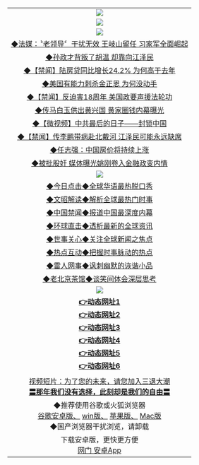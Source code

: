 <table>
  <tr>
    <td align=center><img src="https://github.com/gyhhx/image-upload/blob/master/gypic2-1.jpg" /></td>
  </tr>
  <tr>
  <td align=center><img src="https://github.com/gyhhx/image-upload/blob/master/%E5%BE%AE%E4%BF%A1%E8%AF%B4%E6%98%8E4.jpg" />
  </td>
  </tr>
   <tr>
    <td align=center><img src="https://github.com/gyhhx/image-upload/blob/master/yaowen.jpg" /></td>
  </tr>
<tr>
<td align=center>
<a href="https://s3.amazonaws.com/ogate/oGate.htm?c827207&from=gyyw">◆法媒：〝老领导〞干扰无效 王岐山留任 习家军全面崛起</a><br/>
 </td>
  </tr>
<tr>
<td align=center>
<a href="https://s3.amazonaws.com/ogate/oGate.htm?c827211&from=gyyw">◆孙政才背叛了胡温 却靠向江泽民</a><br/>
</td>
  </tr>
  <tr>
<td align=center>
<a href="https://s3.amazonaws.com/ogate/oGate.htm?c827180&from=gyyw">◆【禁闻】陆房贷同比增长24.2% 为何高于去年</a><br/>
</td>
  </tr>
   <tr>
<td align=center>
<a href="https://s3.amazonaws.com/ogate/oGate.htm?c827163&from=gyyw">◆美国有能力刺杀金正恩 为何没动手</a><br/>
</td>
   </tr>
 <tr>
<td align=center>
<a href="https://s3.amazonaws.com/ogate/oGate.htm?c827168&from=gyyw">◆【禁闻】反迫害18周年 美国政要声援法轮功</a><br/>
</td>
   </tr>
 <tr>
<td align=center>
<a href="https://s3.amazonaws.com/ogate/oGate.htm?c827213&from=gyyw">◆传马白玉供出黄兴国 黄家圈钱内幕曝光</a><br/>
</td>
   </tr>
 <tr>
<td align=center>
<a href="https://s3.amazonaws.com/ogate/oGate.htm?c827181&from=gyyw">◆【微视频】中共最后的日子——封锁中国</a><br/>
</td>
   </tr>
 <tr>
<td align=center>
<a href="https://s3.amazonaws.com/ogate/oGate.htm?c827172&from=gyyw">◆【禁闻】传李鹏带病赴北戴河 江泽民可能永远缺席</a><br/>
</td>
   </tr>
 <tr>
<td align=center>
<a href="https://s3.amazonaws.com/ogate/oGate.htm?c827195&from=gyyw">◆任志强：中国房价将持续上涨</a><br/>
</td>
   </tr>
 <tr>
<td align=center>
<a href="https://s3.amazonaws.com/ogate/oGate.htm?c827188&from=gyyw">◆被批股奸 媒体曝光姚刚卷入金融政变内情</a><br/>
</td>
   </tr>  
  
 <tr>
    <td align=center><img src="https://github.com/gyhhx/image-upload/blob/master/shipin.jpg" /></td>
  </tr>
    
 <tr>
    <td align=center>    
<a href="https://s3.amazonaws.com/ogate/oGate.htm?c816850&from=gyyw">◆今日点击◆全球华语最热脱口秀</a><br/>
    </td>
  </tr>
  <tr>
    <td align=center>
<a href="https://s3.amazonaws.com/ogate/oGate.htm?c816857&from=gyyw">◆文昭解读◆解析全球最热门时事</a><br/>
    </td>
  </tr>
  <tr>
    <td align=center>
<a href="https://s3.amazonaws.com/ogate/oGate.htm?c816860&from=gyyw">◆中国禁闻◆报道中国最深度内幕</a><br/>
   </tr>
  <tr>
      <td align=center>
<a href="https://s3.amazonaws.com/ogate/oGate.htm?c816855&from=gyyw">◆环球直击◆透析最新的全球资讯</a><br/>
   </tr>
   <tr>
      <td align=center>
<a href="https://s3.amazonaws.com/ogate/oGate.htm?c816851&from=gyyw">◆世事关心◆关注全球新闻之焦点</a><br/>
   </tr>
   <tr>
      <td align=center>
<a href="https://s3.amazonaws.com/ogate/oGate.htm?c816852&from=gyyw">◆热点互动◆把握时事脉动的热点</a><br/>
   </tr>
   <tr>
      <td align=center>
<a href="https://s3.amazonaws.com/ogate/oGate.htm?c816694&from=gyyw">◆雷人网事◆讽刺幽默的诙谐小品</a><br/>
   </tr>
   <tr>
      <td align=center>
<a href="https://s3.amazonaws.com/ogate/oGate.htm?c816650&from=gyyw">◆老北京茶馆◆谈笑间体会深层思考</a><br/>
   </tr>
    <tr>
    <td align=center><img src="https://github.com/gyhhx/image-upload/blob/master/tongdao2.jpg" /></td>
  </tr>
    <tr>
      <td align=center>
      <a href="https://rawgit.com/onorm/up/master/oGate.htm?from=gygit1"><b>👉动态网址1</b><br/</a>
      <a href="https://s3.amazonaws.com/ogate/oGate.htm?from=gygit2"><b>👉动态网址2</b><br/</a>
      <a href="https://s3-ap-southeast-2.amazonaws.com/ogatey/oGate.htm?from=gygit3"><b>👉动态网址3</b><br/></a>
      <a href="https://s3.eu-west-2.amazonaws.com/ogatel/oGate.htm?from=gygit4"><b>👉动态网址4</b><br/</a>
      <a href="https://s3.eu-central-1.amazonaws.com/ogatef/oGate.htm?from=gygit5"><b>👉动态网址5</b><br/</a>
      <a href="https://s3.ap-south-1.amazonaws.com/ogatem/oGate.htm?from=gygit6"><b>👉动态网址6</b><br/</a>
    </td>
  </tr>
  <tr>
  <td align=center>
  <a href="https://s3.ap-south-1.amazonaws.com/ogatem/oGate.htm?c816846_2_1&from=gygit5">视频短片：为了您的未来，请您加入三退大潮</a><br/>
      <a href="https://s3.ap-south-1.amazonaws.com/ogatem/oGate.htm?ogST.aspx&from=gygit5"><b>〓那年我们没有选择，此刻却是我们的自由〓<br/></a>
      </td>
  </tr>
  <tr>
    <td align=center>
◆推荐使用谷歌或火狐浏览器<br/>
<a href="https://chrome.cn.uptodown.com/android">谷歌安卓版、</a>
<a href="https://google-chrome.cn.uptodown.com/windows">win版、</a>
<a href="https://chrome.cn.uptodown.com/iphone">苹果版、</a>
<a href="https://google-chrome.cn.uptodown.com/mac">Mac版</a><br/>
◆国产浏览器干扰浏览，请卸载<br/>
</td>
  </tr>
   <tr>
    <td align=center>
      下载安卓版，更快更方便  <br/> 
 <a href="http://t.cn/R9P5YBM">网门 安卓App</a><br/>
    </td>
  </tr>
</table>    
